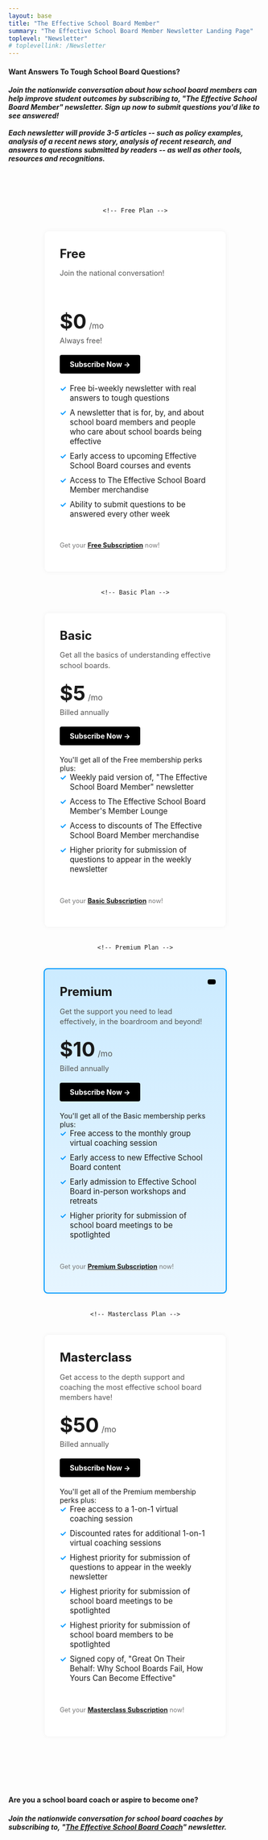 ```yaml
---
layout: base
title: "The Effective School Board Member"
summary: "The Effective School Board Member Newsletter Landing Page"
toplevel: "Newsletter"
# toplevellink: /Newsletter
---
```



<style type="text/css">

.pricing-section {
  padding: 50px 0;
}

.pricing-container {
  display: flex;
  max-width: 1200px;
  margin: 0 auto;
  gap: 20px;
  flex-wrap: wrap;
  justify-content: center;
}

.plan {
  background: #fff;
  border-radius: 8px;
  padding: 30px;
  flex: 1 1 250px;
  box-shadow: 0 0 10px rgba(0,0,0,0.05);
  max-width: 280px;
  position: relative;
}

.plan.most-popular {
  background: linear-gradient(to bottom, #ccebff, #e6f5ff);
  border: 2px solid #0099ff;
}

.plan.most-popular .badge {
  position: absolute;
  top: 20px;
  right: 20px;
  background: #000;
  color: #fff;
  font-size: 0.75rem;
  text-transform: uppercase;
  padding: 5px 8px;
  border-radius: 4px;
}

.plan-title {
  font-size: 1.5rem;
  margin: 0 0 10px;
  font-weight: bold;
}

.plan-subtitle {
  font-size: 0.9rem;
  color: #555;
  margin-bottom: 20px;
  line-height: 1.4;
}

.price-container {
  display: flex;
  align-items: baseline;
  margin-bottom: 5px;
}

.price {
  font-size: 2.5rem;
  font-weight: bold;
}

.price-term {
  margin-left: 5px;
  font-size: 1rem;
  color: #555;
}

.billed-annually {
  font-size: 0.9rem;
  margin: 0 0 20px;
  color: #555;
}

.billed-annually .original-price {
  text-decoration: line-through;
  color: #999;
  font-size: 0.8rem;
  margin-left: 5px;
}

.cta-button {
  display: inline-block;
  background: #000;
  color: #fff;
  padding: 10px 20px;
  margin-bottom: 20px;
  text-decoration: none;
  border-radius: 4px;
  font-weight: bold;
  text-align: center;
}

.features {
  list-style: none;
  padding: 0;
  margin: 0 0 15px;
}

.features li {
  margin-bottom: 10px;
  padding-left: 20px;
  position: relative;
  font-size: 0.95rem;
}

.features li::before {
  content: '✓';
  position: absolute;
  left: 0;
  color: #0099ff;
  font-weight: bold;
}

.note {
  font-size: 0.8rem;
  color: #777;
  line-height: 1.4;
}

/* Responsive adjustments */
@media (max-width: 992px) {
  .plan {
    max-width: 300px;
    flex: 1 1 300px;
  }
}

@media (max-width: 768px) {
  .pricing-container {
    flex-direction: column;
    align-items: center;
  }
  .plan {
    max-width: 80%;
  }
}

</style>

<h4>Want Answers To Tough School Board Questions?</h4>
<h5>Join the nationwide conversation about how school board members can help improve student outcomes by subscribing to, "<strong>The Effective School Board Member</strong>" newsletter. Sign up now to submit questions you'd like to see answered!<br/><br/>
Each newsletter will provide 3-5 articles -- such as policy examples, analysis of a recent news story, analysis of recent research, and answers to questions submitted by readers -- as well as other tools, resources and recognitions.</h5>


<section class="pricing-section">
  <div class="pricing-container">

    <!-- Free Plan -->
  <div class="plan">
      <h3 class="plan-title">Free</h3>
      <p class="plan-subtitle">Join the national conversation!<br/><br/><br/></p>
      <div class="price-container">
        <span class="price">$0</span><span class="price-term">/mo</span>
      </div>
      <p class="billed-annually">Always free!</p>
      <a href="https://www1.effectiveschoolboards.com/offers/epUGjHD7" class="cta-button">Subscribe Now →</a>
      <ul class="features">
        <li>Free bi-weekly newsletter with real answers to tough questions</li>
        <li>A newsletter that is for, by, and about school board members and people who care about school boards being effective</li>
        <li>Early access to upcoming Effective School Board courses and events</li>
        <li>Access to The Effective School Board Member merchandise</li>
        <li>Ability to submit questions to be answered every other week</li>
      </ul><br/>
      <p class="note">Get your  <a href="https://www1.effectiveschoolboards.com/offers/epUGjHD7"><strong>Free Subscription</strong></a> now!</p>
    </div>

    <!-- Basic Plan -->
  <div class="plan">
      <h3 class="plan-title">Basic</h3>
      <p class="plan-subtitle">Get all the basics of understanding effective school boards.<br/></p>
      <div class="price-container">
        <span class="price">$5</span><span class="price-term">/mo</span>
      </div>
      <p class="billed-annually">Billed annually</p>
      <a href="https://www1.effectiveschoolboards.com/offers/NFhgHZS2/checkout" class="cta-button">Subscribe Now →</a><br/>
      You'll get all of the Free membership perks plus:
      <ul class="features">
        <li>Weekly paid version of, "The Effective School Board Member" newsletter</li>
        <li>Access to The Effective School Board Member's Member Lounge</li>
        <li>Access to discounts of The Effective School Board Member merchandise</li>
        <li>Higher priority for submission of questions to appear in the weekly newsletter</li>
      </ul><br/>
      <p class="note">Get your <a href="https://www1.effectiveschoolboards.com/offers/NFhgHZS2/checkout"><strong>Basic Subscription</strong></a> now!</p>
    </div>

    <!-- Premium Plan -->
  <div class="plan most-popular">
      <div class="badge"></div>
      <h3 class="plan-title">Premium</h3>
      <p class="plan-subtitle">Get the support you need to lead effectively, in the boardroom and beyond!</p>
      <div class="price-container">
        <span class="price">$10</span><span class="price-term">/mo</span>
      </div>
      <p class="billed-annually">Billed annually</p>
      <a href="https://www1.effectiveschoolboards.com/offers/64LrZGwd" class="cta-button">Subscribe Now →</a><br/>
      You'll get all of the Basic membership perks plus:
      <ul class="features">
        <li>Free access to the monthly group virtual coaching session</li>
        <li>Early access to new Effective School Board content</li>
        <li>Early admission to Effective School Board in-person workshops and retreats</li>
        <li>Higher priority for submission of school board meetings to be spotlighted</li>
      </ul><br/>
      <p class="note">Get your  <a href="https://www1.effectiveschoolboards.com/offers/64LrZGwd"><strong>Premium Subscription</strong></a> now!</p>
    </div>

    <!-- Masterclass Plan -->
  <div class="plan">
      <h3 class="plan-title">Masterclass</h3>
      <p class="plan-subtitle">Get access to the depth support and coaching the most effective school board members have!</p>
      <div class="price-container">
        <span class="price">$50</span><span class="price-term">/mo</span>
      </div>
      <p class="billed-annually">Billed annually</p>
      <a href="https://www1.effectiveschoolboards.com/offers/STbxLcEa" class="cta-button">Subscribe Now →</a><br/>
      You'll get all of the Premium membership perks plus:
      <ul class="features">
        <li>Free access to a 1-on-1 virtual coaching session</li>
        <li>Discounted rates for additional 1-on-1 virtual coaching sessions</li>
        <li>Highest priority for submission of questions to appear in the weekly newsletter</li>
        <li>Highest priority for submission of school board meetings to be spotlighted</li>
        <li>Highest priority for submission of school board members to be spotlighted</li>
        <li>Signed copy of, "Great On Their Behalf: Why School Boards Fail, How Yours Can Become Effective"</li>
      </ul><br/>
      <p class="note">Get your  <a href="https://www1.effectiveschoolboards.com/offers/STbxLcEa"><strong>Masterclass Subscription</strong></a> now!</p>
    </div>

  </div>
</section>

<br/><br/>

<h4>Are you a school board coach or aspire to become one?</h4>
<h5>Join the nationwide conversation for school board coaches by subscribing to, "<strong><a href="/coach-newsletter/">The Effective School Board Coach</a></strong>" newsletter.</h5>
